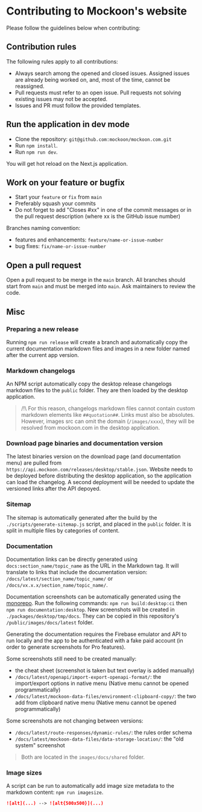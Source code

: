 # Contributing to Mockoon's website

Please follow the guidelines below when contributing:

## Contribution rules

The following rules apply to all contributions:

- Always search among the opened and closed issues. Assigned issues are already being worked on, and, most of the time, cannot be reassigned.
- Pull requests must refer to an open issue. Pull requests not solving existing issues may not be accepted.
- Issues and PR must follow the provided templates.

## Run the application in dev mode

- Clone the repository: `git@github.com:mockoon/mockoon.com.git`
- Run `npm install`.
- Run `npm run dev`.

You will get hot reload on the Next.js application.

## Work on your feature or bugfix

- Start your `feature` or `fix` from `main`
- Preferably squash your commits
- Do not forget to add "Closes #xx" in one of the commit messages or in the pull request description (where xx is the GitHub issue number)

Branches naming convention:

- features and enhancements: `feature/name-or-issue-number`
- bug fixes: `fix/name-or-issue-number`

## Open a pull request

Open a pull request to be merge in the `main` branch. All branches should start from `main` and must be merged into `main`.
Ask maintainers to review the code.

## Misc

### Preparing a new release

Running `npm run release` will create a branch and automatically copy the current documentation markdown files and images in a new folder named after the current app version.

### Markdown changelogs

An NPM script automatically copy the desktop release changelogs markdown files to the `public` folder. They are then loaded by the desktop application.

> /!\ For this reason, changelogs markdown files cannot contain custom markdown elements like `##quotation##`. Links must also be absolutes. However, images src can omit the domain (`/images/xxxx`), they will be resolved from mockoon.com in the desktop application.

### Download page binaries and documentation version

The latest binaries version on the download page (and documentation menu) are pulled from `https://api.mockoon.com/releases/desktop/stable.json`.
Website needs to be deployed before distributing the desktop application, so the application can load the changelog.
A second deployment will be needed to update the versioned links after the API depoyed.

### Sitemap

The sitemap is automatically generated after the build by the `./scripts/generate-sitemap.js` script, and placed in the `public` folder.
It is split in multiple files by categories of content.

### Documentation

Documentation links can be directly generated using `docs:section_name/topic_name` as the URL in the Markdown tag. It will translate to links that include the documentation version: `/docs/latest/section_name/topic_name/` or `/docs/vx.x.x/section_name/topic_name/`.

Documentation screenshots can be automatically generated using the [monorepo](https://github.com/mockoon/mockoon).
Run the following commands: `npm run build:desktop:ci` then `npm run documentation:desktop`.
New screenshots will be created in `./packages/desktop/tmp/docs`. They can be copied in this repository's `/public/images/docs/latest` folder.

Generating the documentation requires the Firebase emulator and API to run locally and the app to be authenticated with a fake paid account (in order to generate screenshots for Pro features).

Some screenshots still need to be created manually:

- the cheat sheet (screenshot is taken but text overlay is added manually)
- `/docs/latest/openapi/import-export-openapi-format/`: the import/export options in native menu (Native menu cannot be opened programmatically)
- `/docs/latest/mockoon-data-files/environment-clipboard-copy/`: the two add from clipboard native menu (Native menu cannot be opened programmatically)

Some screenshots are not changing between versions:

- `/docs/latest/route-responses/dynamic-rules/`: the rules order schema
- `/docs/latest/mockoon-data-files/data-storage-location/`: the "old system" screenshot

> Both are located in the `images/docs/shared` folder.

### Image sizes

A script can be run to automatically add image size metadata to the markdown content: `npm run imagesize`.

```markdown
![alt](...) --> ![alt{500x500}](...)
```
